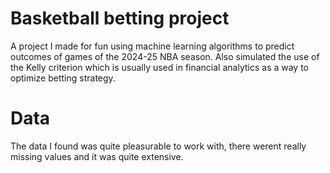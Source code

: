 # Basketball betting project
A project I made for fun using machine learning algorithms to predict outcomes of games of the 2024-25 NBA season. Also simulated the use of the Kelly criterion which is usually used in financial analytics as a way to optimize betting strategy.

# Data
The data I found was quite pleasurable to work with, there werent really missing values and it was quite extensive. 

